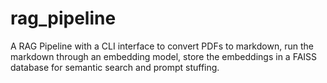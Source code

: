 # rag_pipeline
A RAG Pipeline with a CLI interface to convert PDFs to markdown, run the markdown through an embedding model, store the embeddings in a FAISS database for semantic search and prompt stuffing.
